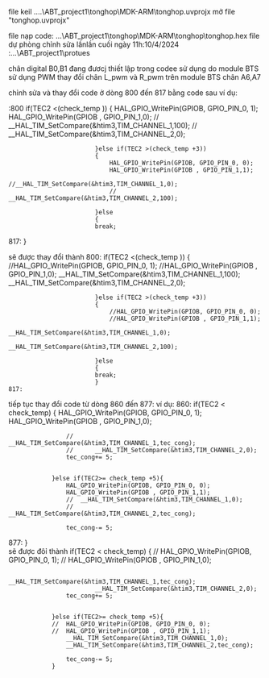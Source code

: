 file keil ....\ABT_project1\tonghop\MDK-ARM\tonghop.uvprojx
mở file "tonghop.uvprojx"

file nạp code: ...\ABT_project1\tonghop\MDK-ARM\tonghop\tonghop.hex
file dự phòng chỉnh sửa lầnlần cuối ngày 11h:10/4/2024 :...\ABT_project1\protues

chân digital B0,B1 đang đươcj thiết lập trong codee sử dụng do module BTS
sử dụng PWM thay đổi chân L_pwm và R_pwm trên module BTS chân A6,A7

chỉnh sửa và thay đổi code ở dòng 800 đến 817 bằng code sau
ví dụ:

:800
                                if(TEC2 <(check_temp ))
							{
								HAL_GPIO_WritePin(GPIOB, GPIO_PIN_0, 1);
								HAL_GPIO_WritePin(GPIOB , GPIO_PIN_1,0);
								//	__HAL_TIM_SetCompare(&htim3,TIM_CHANNEL_1,100);
								//		__HAL_TIM_SetCompare(&htim3,TIM_CHANNEL_2,0);
								
							}else if(TEC2 >(check_temp +3))
							{
								HAL_GPIO_WritePin(GPIOB, GPIO_PIN_0, 0);
								HAL_GPIO_WritePin(GPIOB , GPIO_PIN_1,1);
								//__HAL_TIM_SetCompare(&htim3,TIM_CHANNEL_1,0);
								//		__HAL_TIM_SetCompare(&htim3,TIM_CHANNEL_2,100);
								
							}else 
							{							
							break;							
817:							}

sẽ được thay đổi thành 
800:
if(TEC2 <(check_temp ))
							{
								//HAL_GPIO_WritePin(GPIOB, GPIO_PIN_0, 1);
								//HAL_GPIO_WritePin(GPIOB , GPIO_PIN_1,0);
									__HAL_TIM_SetCompare(&htim3,TIM_CHANNEL_1,100);
										__HAL_TIM_SetCompare(&htim3,TIM_CHANNEL_2,0);
								
							}else if(TEC2 >(check_temp +3))
							{
								//HAL_GPIO_WritePin(GPIOB, GPIO_PIN_0, 0);
								//HAL_GPIO_WritePin(GPIOB , GPIO_PIN_1,1);
								__HAL_TIM_SetCompare(&htim3,TIM_CHANNEL_1,0);
								__HAL_TIM_SetCompare(&htim3,TIM_CHANNEL_2,100);
								
							}else 
							{							
							break;							
							}
    817:
tiếp tục thay đổi code từ dòng 860 đến 877:
ví dụ:
860:
	if(TEC2	< check_temp)
				{
					HAL_GPIO_WritePin(GPIOB, GPIO_PIN_0, 1);
					HAL_GPIO_WritePin(GPIOB , GPIO_PIN_1,0);
				
					//	__HAL_TIM_SetCompare(&htim3,TIM_CHANNEL_1,tec_cong);
					//		__HAL_TIM_SetCompare(&htim3,TIM_CHANNEL_2,0);
					tec_cong+= 5;
				

				}else if(TEC2>= check_temp +5){
					HAL_GPIO_WritePin(GPIOB, GPIO_PIN_0, 0);
					HAL_GPIO_WritePin(GPIOB , GPIO_PIN_1,1);
					//	__HAL_TIM_SetCompare(&htim3,TIM_CHANNEL_1,0);
					//			__HAL_TIM_SetCompare(&htim3,TIM_CHANNEL_2,tec_cong);
				
					tec_cong-= 5;
877:				}	
sẽ được đôỉ thành 
	if(TEC2	< check_temp)
				{
				//	HAL_GPIO_WritePin(GPIOB, GPIO_PIN_0, 1);
				//	HAL_GPIO_WritePin(GPIOB , GPIO_PIN_1,0);
				
						__HAL_TIM_SetCompare(&htim3,TIM_CHANNEL_1,tec_cong);
							__HAL_TIM_SetCompare(&htim3,TIM_CHANNEL_2,0);
					tec_cong+= 5;
				

				}else if(TEC2>= check_temp +5){
				//	HAL_GPIO_WritePin(GPIOB, GPIO_PIN_0, 0);
				//	HAL_GPIO_WritePin(GPIOB , GPIO_PIN_1,1);
					__HAL_TIM_SetCompare(&htim3,TIM_CHANNEL_1,0);
					__HAL_TIM_SetCompare(&htim3,TIM_CHANNEL_2,tec_cong);
				
					tec_cong-= 5;
				}	
